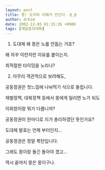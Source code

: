 ```yaml
---
layout: post
title: 몽! 도저히 이해가 안간다. @_@
author: drkim
date: 2002-12-05 01:15:26 +0900
tags: [깨달음의대화]
---
```

1. 도대체 왜 몽은 노를 안돕는 거죠?
  
왜 자꾸 이런저런 이유를 붙이는지.
  
최적절한 타이밍을 노리나?
  

  
2. 아무리 객관적으로 보려해도,
  
공동정권은 첫느낌에 나눠먹기 식으로 들립니다.
  
재벌정책, 대북정책 등에서 몽에게 밀리면 노가 되도
  
이회창이랑 뭐가 다릅니까?
  

  
공동정권이 한마디로 지가 총리하겠단 뜻인가요?
  
도대체 발효는 언제 부터인지...
  

  
공동정권은 정말 폭탄입니다.
  
그래도 몽이랑 돌긴 돌아야 겠고...
  
역시 끝까지 몽은 몽이구나.
